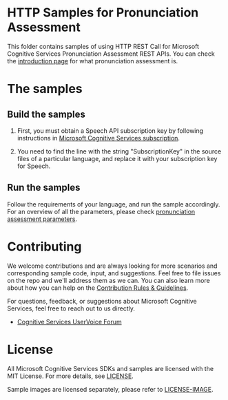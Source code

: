 HTTP Samples for Pronunciation Assessment
=========================================

This folder contains samples of using HTTP REST Call for Microsoft Cognitive Services
Pronunciation Assessment REST APIs. You can check the [introduction page](https://docs.microsoft.com/en-us/azure/cognitive-services/speech-service/speech-to-text) for what pronunciation assessment is.

The samples
===========

Build the samples
----------------

1. First, you must obtain a Speech API subscription key by following instructions in [Microsoft Cognitive Services subscription](<https://www.microsoft.com/cognitive-services/en-us/sign-up>).

2. You need to find the line with the string "SubscriptionKey" in the source files of
a particular language, and replace it with your subscription key for Speech.

Run the samples
--------------

Follow the requirements of your language, and run the sample accordingly. For an overview of all the parameters, please check [pronunciation assessment parameters](https://docs.microsoft.com/en-us/azure/cognitive-services/speech-service/rest-speech-to-text#pronunciation-assessment-parameters).

Contributing
============

We welcome contributions and are always looking for more scenarios and corresponding sample code, input, and suggestions. Feel free to file issues on the repo and we'll address them as we can. You can also learn more about how you can help on the [Contribution Rules & Guidelines](</CONTRIBUTING.md>).

For questions, feedback, or suggestions about Microsoft Cognitive Services, feel free to reach out to us directly.

- [Cognitive Services UserVoice Forum](<https://cognitive.uservoice.com>)

License
=======

All Microsoft Cognitive Services SDKs and samples are licensed with the MIT License. For more details, see
[LICENSE](</LICENSE.md>).

Sample images are licensed separately, please refer to [LICENSE-IMAGE](</LICENSE-IMAGE.md>).
